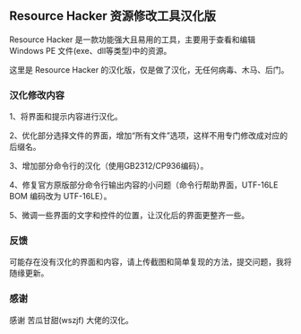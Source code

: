 ## Resource Hacker 资源修改工具汉化版
Resource Hacker 是一款功能强大且易用的工具，主要用于查看和编辑 Windows PE 文件(exe、dll等类型)中的资源。

这里是 Resource Hacker 的汉化版，仅是做了汉化，无任何病毒、木马、后门。




### 汉化修改内容
1、将界面和提示内容进行汉化。

2、优化部分选择文件的界面，增加“所有文件”选项，这样不用专门修改成对应的后缀名。

3、增加部分命令行的汉化（使用GB2312/CP936编码）。

4、修复官方原版部分命令行输出内容的小问题（命令行帮助界面，UTF-16LE BOM 编码改为 UTF-16LE）。

5、微调一些界面的文字和控件的位置，让汉化后的界面更整齐一些。




### 反馈
可能存在没有汉化的界面和内容，请上传截图和简单复现的方法，提交问题，我将随缘更新。




### 感谢
感谢 苦瓜甘甜(wszjf) 大佬的汉化。
